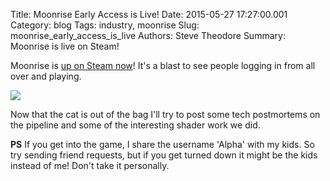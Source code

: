 Title: Moonrise Early Access is Live!
Date: 2015-05-27 17:27:00.001
Category: blog
Tags: industry, moonrise
Slug: moonrise_early_access_is_live
Authors: Steve Theodore
Summary: Moonrise is live on Steam!

Moonrise is [up on Steam now](http://store.steampowered.com/app/351040/)! It's a blast to see people logging in from all over and playing.   

[![](http://cdn.akamai.steamstatic.com/steam/apps/351040/ss_3e4a330e913cd4c8013c516deaaa87c2dc3cb4da.1920x1080.jpg?t=1432769730)](http://cdn.akamai.steamstatic.com/steam/apps/351040/ss_3e4a330e913cd4c8013c516deaaa87c2dc3cb4da.1920x1080.jpg?t=1432769730)

Now that the cat is out of the bag I'll try to post some tech postmortems on the pipeline and some of the interesting shader work we did.  
  
**PS** If you get into the game, I share the username 'Alpha' with my kids.  So try sending friend requests, but if you get turned down it might be the kids instead of me! Don't take it personally.

